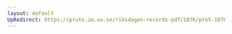```yaml
---
layout: default
UpRedirect: https://pruto.im.uu.se/riksdagen-records-pdf/1876/prot-1876--ak--002/prot-1876--ak--002_032.pdf
---
```

